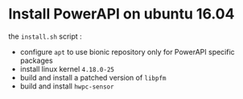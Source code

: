 # Install PowerAPI on ubuntu 16.04

the `install.sh` script :

- configure `apt` to use bionic repository only for PowerAPI specific packages
- install linux kernel `4.18.0-25`
- build and install a patched version of `libpfm`
- build and install `hwpc-sensor`
